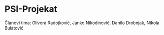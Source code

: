 # PSI-Projekat

Članovi tima: Olivera Radojković, Janko Nikodinović, Danilo Drobnjak, Nikola Bulatović
